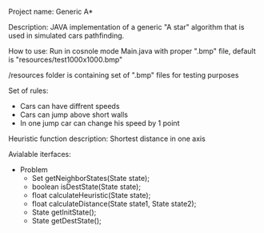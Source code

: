 Project name: Generic A*

Description: JAVA implementation of a generic "A star" algorithm that is used in simulated cars pathfinding.

How to use:
Run in cosnole mode Main.java with proper ".bmp" file, default is "resources/test1000x1000.bmp"

/resources folder is containing set of ".bmp" files for testing purposes

Set of rules:
- Cars can have diffrent speeds
- Cars can jump above short walls
- In one jump car can change his speed by 1 point

Heuristic function description:
Shortest distance in one axis

Avialable iterfaces:
- Problem 
     - Set<State> getNeighborStates(State state);
     - boolean isDestState(State state);
     - float calculateHeuristic(State state);
     - float calculateDistance(State state1, State state2);
     - State getInitState();
     - State getDestState();
  
